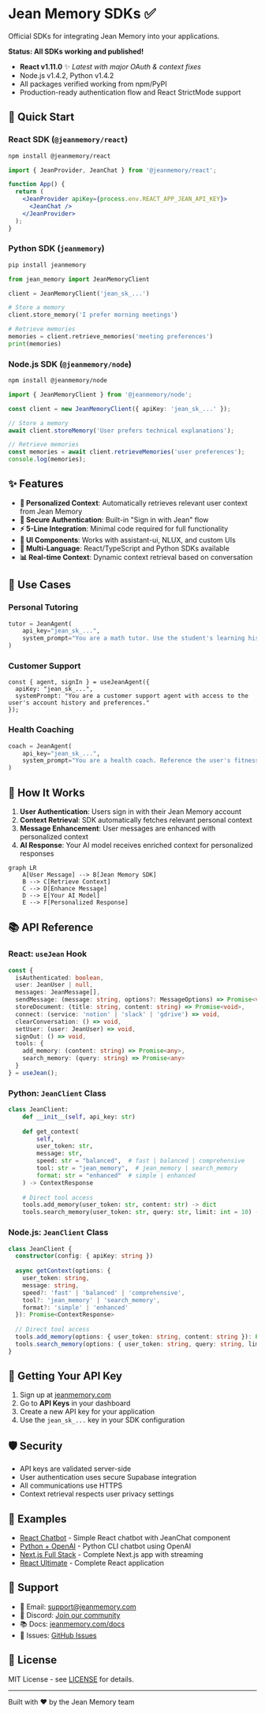 # Jean Memory SDKs ✅

Official SDKs for integrating Jean Memory into your applications.

**Status: All SDKs working and published!**  
- **React v1.11.0** ✨ *Latest with major OAuth & context fixes*
- Node.js v1.4.2, Python v1.4.2
- All packages verified working from npm/PyPI
- Production-ready authentication flow and React StrictMode support

## 🚀 Quick Start

### React SDK (`@jeanmemory/react`)

```bash
npm install @jeanmemory/react
```

```jsx
import { JeanProvider, JeanChat } from '@jeanmemory/react';

function App() {
  return (
    <JeanProvider apiKey={process.env.REACT_APP_JEAN_API_KEY}>
      <JeanChat />
    </JeanProvider>
  );
}
```

### Python SDK (`jeanmemory`)

```bash
pip install jeanmemory
```

```python
from jean_memory import JeanMemoryClient

client = JeanMemoryClient('jean_sk_...')

# Store a memory
client.store_memory('I prefer morning meetings')

# Retrieve memories  
memories = client.retrieve_memories('meeting preferences')
print(memories)
```

### Node.js SDK (`@jeanmemory/node`)

```bash
npm install @jeanmemory/node
```

```typescript
import { JeanMemoryClient } from '@jeanmemory/node';

const client = new JeanMemoryClient({ apiKey: 'jean_sk_...' });

// Store a memory
await client.storeMemory('User prefers technical explanations');

// Retrieve memories
const memories = await client.retrieveMemories('user preferences');
console.log(memories);
```

## ✨ Features

- **🧠 Personalized Context**: Automatically retrieves relevant user context from Jean Memory
- **🔐 Secure Authentication**: Built-in "Sign in with Jean" flow
- **⚡ 5-Line Integration**: Minimal code required for full functionality
- **🎨 UI Components**: Works with assistant-ui, NLUX, and custom UIs
- **🐍 Multi-Language**: React/TypeScript and Python SDKs available
- **📊 Real-time Context**: Dynamic context retrieval based on conversation

## 🎯 Use Cases

### Personal Tutoring
```python
tutor = JeanAgent(
    api_key="jean_sk_...",
    system_prompt="You are a math tutor. Use the student's learning history to provide personalized guidance."
)
```

### Customer Support
```tsx
const { agent, signIn } = useJeanAgent({
  apiKey: "jean_sk_...",
  systemPrompt: "You are a customer support agent with access to the user's account history and preferences."
});
```

### Health Coaching
```python
coach = JeanAgent(
    api_key="jean_sk_...",
    system_prompt="You are a health coach. Reference the user's fitness goals, dietary preferences, and progress."
)
```

## 🔧 How It Works

1. **User Authentication**: Users sign in with their Jean Memory account
2. **Context Retrieval**: SDK automatically fetches relevant personal context
3. **Message Enhancement**: User messages are enhanced with personalized context
4. **AI Response**: Your AI model receives enriched context for personalized responses

```mermaid
graph LR
    A[User Message] --> B[Jean Memory SDK]
    B --> C[Retrieve Context]
    C --> D[Enhance Message]
    D --> E[Your AI Model]
    E --> F[Personalized Response]
```

## 📚 API Reference

### React: `useJean` Hook

```typescript
const {
  isAuthenticated: boolean,
  user: JeanUser | null,
  messages: JeanMessage[],
  sendMessage: (message: string, options?: MessageOptions) => Promise<void>,
  storeDocument: (title: string, content: string) => Promise<void>,
  connect: (service: 'notion' | 'slack' | 'gdrive') => void,
  clearConversation: () => void,
  setUser: (user: JeanUser) => void,
  signOut: () => void,
  tools: {
    add_memory: (content: string) => Promise<any>,
    search_memory: (query: string) => Promise<any>
  }
} = useJean();
```

### Python: `JeanClient` Class

```python
class JeanClient:
    def __init__(self, api_key: str)
    
    def get_context(
        self,
        user_token: str,
        message: str,
        speed: str = "balanced",  # fast | balanced | comprehensive
        tool: str = "jean_memory",  # jean_memory | search_memory
        format: str = "enhanced"  # simple | enhanced
    ) -> ContextResponse
    
    # Direct tool access
    tools.add_memory(user_token: str, content: str) -> dict
    tools.search_memory(user_token: str, query: str, limit: int = 10) -> dict
```

### Node.js: `JeanClient` Class

```typescript
class JeanClient {
  constructor(config: { apiKey: string })
  
  async getContext(options: {
    user_token: string,
    message: string,
    speed?: 'fast' | 'balanced' | 'comprehensive',
    tool?: 'jean_memory' | 'search_memory',
    format?: 'simple' | 'enhanced'
  }): Promise<ContextResponse>
  
  // Direct tool access
  tools.add_memory(options: { user_token: string, content: string }): Promise<any>
  tools.search_memory(options: { user_token: string, query: string, limit?: number }): Promise<any>
}
```

## 🔑 Getting Your API Key

1. Sign up at [jeanmemory.com](https://jeanmemory.com)
2. Go to **API Keys** in your dashboard
3. Create a new API key for your application
4. Use the `jean_sk_...` key in your SDK configuration

## 🛡️ Security

- API keys are validated server-side
- User authentication uses secure Supabase integration
- All communications use HTTPS
- Context retrieval respects user privacy settings

## 📖 Examples

- [React Chatbot](./examples/react-chatbot/) - Simple React chatbot with JeanChat component
- [Python + OpenAI](./examples/python-chatbot/) - Python CLI chatbot using OpenAI
- [Next.js Full Stack](./examples/ultimate-nextjs/) - Complete Next.js app with streaming
- [React Ultimate](./examples/ultimate-react/) - Complete React application

## 🤝 Support

- 📧 Email: support@jeanmemory.com
- 💬 Discord: [Join our community](https://discord.gg/jeanmemory)
- 📚 Docs: [jeanmemory.com/docs](https://jeanmemory.com/docs)
- 🐛 Issues: [GitHub Issues](https://github.com/jean-technologies/jean-memory/issues)

## 📄 License

MIT License - see [LICENSE](./LICENSE) for details.

---

Built with ❤️ by the Jean Memory team